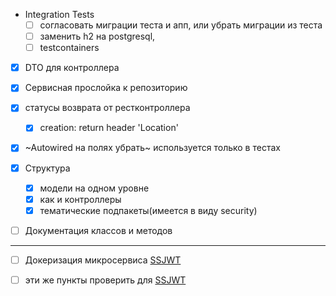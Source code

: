 
- Integration Tests 
    - [ ] согласовать миграции теста и апп, или убрать миграции из теста
    - [ ] заменить h2 на postgresql, 
    - [ ] testcontainers       
    
- [x] DTO для контроллера

- [x] Сервисная прослойка к репозиторию

- [x] статусы возврата от рестконтроллера 
    -  [x] creation: return header 'Location'

- [x] ~Autowired на полях убрать~ используется только в тестах

- [x] Структура
    - [x] модели на одном уровне
    - [x] как и контроллеры
    - [x] тематические подпакеты(имеется в виду security)
    
- [ ] Документация классов и методов

---

- [ ] Докеризация микросервиса [SSJWT](https://github.com/SuvorovJA/SSJWT)

- [ ] эти же пункты проверить для [SSJWT](https://github.com/SuvorovJA/SSJWT)


     
    
